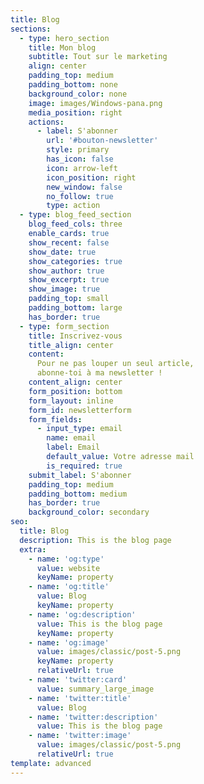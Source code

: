 ```yaml
---
title: Blog
sections:
  - type: hero_section
    title: Mon blog
    subtitle: Tout sur le marketing
    align: center
    padding_top: medium
    padding_bottom: none
    background_color: none
    image: images/Windows-pana.png
    media_position: right
    actions:
      - label: S'abonner
        url: '#bouton-newsletter'
        style: primary
        has_icon: false
        icon: arrow-left
        icon_position: right
        new_window: false
        no_follow: true
        type: action
  - type: blog_feed_section
    blog_feed_cols: three
    enable_cards: true
    show_recent: false
    show_date: true
    show_categories: true
    show_author: true
    show_excerpt: true
    show_image: true
    padding_top: small
    padding_bottom: large
    has_border: true
  - type: form_section
    title: Inscrivez-vous
    title_align: center
    content:
      Pour ne pas louper un seul article,
      abonne-toi à ma newsletter !
    content_align: center
    form_position: bottom
    form_layout: inline
    form_id: newsletterform
    form_fields:
      - input_type: email
        name: email
        label: Email
        default_value: Votre adresse mail
        is_required: true
    submit_label: S'abonner
    padding_top: medium
    padding_bottom: medium
    has_border: true
    background_color: secondary
seo:
  title: Blog
  description: This is the blog page
  extra:
    - name: 'og:type'
      value: website
      keyName: property
    - name: 'og:title'
      value: Blog
      keyName: property
    - name: 'og:description'
      value: This is the blog page
      keyName: property
    - name: 'og:image'
      value: images/classic/post-5.png
      keyName: property
      relativeUrl: true
    - name: 'twitter:card'
      value: summary_large_image
    - name: 'twitter:title'
      value: Blog
    - name: 'twitter:description'
      value: This is the blog page
    - name: 'twitter:image'
      value: images/classic/post-5.png
      relativeUrl: true
template: advanced
---
```

